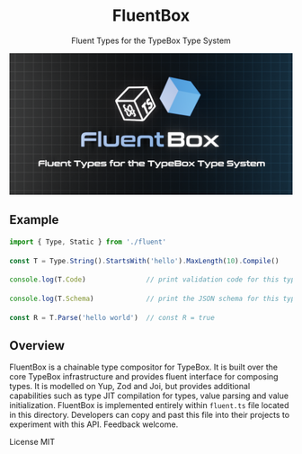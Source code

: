 <div align='center'>

<h1>FluentBox</h1>

<p>Fluent Types for the TypeBox Type System</p>
	
<img src="./fluent.png" />

<br />

</div>

## Example

```typescript
import { Type, Static } from './fluent'

const T = Type.String().StartsWith('hello').MaxLength(10).Compile()

console.log(T.Code)               // print validation code for this type

console.log(T.Schema)             // print the JSON schema for this type

const R = T.Parse('hello world')  // const R = true
```

## Overview

FluentBox is a chainable type compositor for TypeBox. It is built over the core TypeBox infrastructure and provides fluent interface for composing types. It is modelled on Yup, Zod and Joi, but provides additional capabilities such as type JIT compilation for types, value parsing and value initialization. FluentBox is implemented entirely within `fluent.ts` file located in this directory. Developers can copy and past this file into their projects to experiment with this API. Feedback welcome.

License MIT


